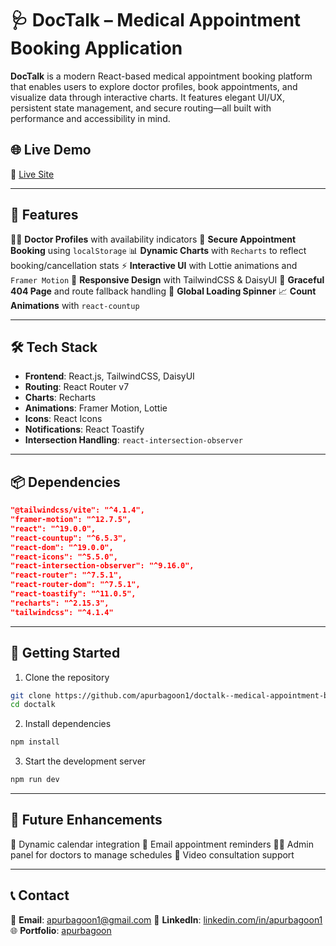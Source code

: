 # 🩺 DocTalk – Medical Appointment Booking Application

**DocTalk** is a modern React-based medical appointment booking platform that enables users to explore doctor profiles, book appointments, and visualize data through interactive charts. It features elegant UI/UX, persistent state management, and secure routing—all built with performance and accessibility in mind.

## 🌐 Live Demo

🔗 [Live Site](https://agn-doc-talk.netlify.app/)  

---

## 🚀 Features

🧑‍⚕️ **Doctor Profiles** with availability indicators
🔐 **Secure Appointment Booking** using `localStorage`
📊 **Dynamic Charts** with `Recharts` to reflect booking/cancellation stats
⚡ **Interactive UI** with Lottie animations and `Framer Motion`
🎨 **Responsive Design** with TailwindCSS & DaisyUI
🚫 **Graceful 404 Page** and route fallback handling
🔄 **Global Loading Spinner**
📈 **Count Animations** with `react-countup`

---

## 🛠️ Tech Stack

- **Frontend**: React.js, TailwindCSS, DaisyUI
- **Routing**: React Router v7
- **Charts**: Recharts
- **Animations**: Framer Motion, Lottie
- **Icons**: React Icons
- **Notifications**: React Toastify
- **Intersection Handling**: `react-intersection-observer`

---

## 📦 Dependencies

```json
"@tailwindcss/vite": "^4.1.4",
"framer-motion": "^12.7.5",
"react": "^19.0.0",
"react-countup": "^6.5.3",
"react-dom": "^19.0.0",
"react-icons": "^5.5.0",
"react-intersection-observer": "^9.16.0",
"react-router": "^7.5.1",
"react-router-dom": "^7.5.1",
"react-toastify": "^11.0.5",
"recharts": "^2.15.3",
"tailwindcss": "^4.1.4"
```
---

## 📌 Getting Started

1. Clone the repository

```bash
git clone https://github.com/apurbagoon1/doctalk--medical-appointment-booking.git
cd doctalk
```
2. Install dependencies

```bash
npm install
```
3. Start the development server

```bash
npm run dev
```

---

## 🧪 Future Enhancements

📅 Dynamic calendar integration
📨 Email appointment reminders
👨‍⚕️ Admin panel for doctors to manage schedules
💬 Video consultation support

---

## 📞 Contact

📧 **Email**: [apurbagoon1@gmail.com](mailto:apurbagoon1@gmail.com)
🔗 **LinkedIn**: [linkedin.com/in/apurbagoon1](https://www.linkedin.com/in/apurbagoon1) 
🌐 **Portfolio**: [apurbagoon](https://apurbagoon.netlify.app/)  


